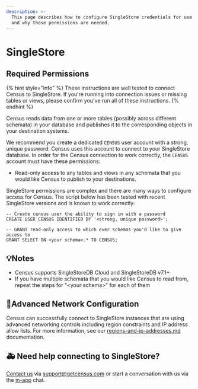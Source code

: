 ```yaml
---
description: >-
  This page describes how to configure SingleStore credentials for use by Census
  and why those permissions are needed.
---
```


# SingleStore

## Required Permissions <a href="#required-permissions" id="required-permissions"></a>

{% hint style="info" %}
These instructions are well tested to connect Census to SingleStore. If you're running into connection issues or missing tables or views, please confirm you've run all of these instructions.
{% endhint %}

Census reads data from one or more tables (possibly across different schemata) in your database and publishes it to the corresponding objects in your destination systems.

We recommend you create a dedicated `CENSUS` user account with a strong, unique password. Census uses this account to connect to your SingleStore database. In order for the Census connection to work correctly, the `CENSUS` account must have these permissions:

* Read-only access to any tables and views in any schemata that you would like Census to publish to your destinations.

SingleStore permissions are complex and there are many ways to configure access for Census. The script below has been tested with recent SingleStore versions and is known to work correctly:

```
-- Create census user the ability to sign in with a password
CREATE USER CENSUS IDENTIFIED BY '<strong, unique password>';

-- GRANT read-only access to which ever schemas you'd like to give access to
GRANT SELECT ON <your schema>.* TO CENSUS;
```

## 💡Notes

* Census supports SingleStoreDB Cloud and SingleStoreDB v7.1+
* If you have multiple schemata that you would like Census to read from, repeat the steps for "\<your schema>" for each of them

## 🚦Advanced Network Configuration

Census can successfully connect to SingleStore instances that are using advanced networking controls including region constraints and IP address allow lists. For more information, see our [regions-and-ip-addresses.md](../misc/security-and-privacy/regions-and-ip-addresses.md "mention") documentation.

## 🚑 Need help connecting to SingleStore?

[Contact us](mailto:support@getcensus.com) via support@getcensus.com or start a conversation with us via the [in-app](https://app.getcensus.com) chat.
